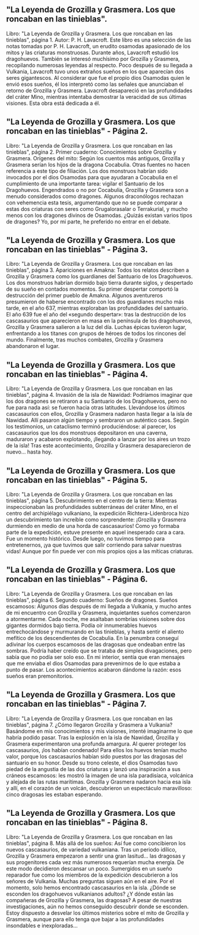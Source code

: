 ## "La Leyenda de Grozilla y Grasmera. Los que roncaban en las tinieblas".
Libro: "La Leyenda de Grozilla y Grasmera. Los que roncaban en las tinieblas", página 1.
Autor: P. H. Lavacroft.
Este libro es una selección de las notas tomadas por P. H. Lavacroft, un erudito osamodas apasionado de los mitos y las criaturas monstruosas. Durante años, Lavacroft estudió los dragohuevos. También se interesó muchísimo por Grozilla y Grasmera, recopilando numerosas leyendas al respecto.
Poco después de su llegada a Vulkania, Lavacroft tuvo unos extraños sueños en los que aparecían dos seres gigantescos. Al considerar que fue el propio dios Osamodas quien le envió esos sueños, él los interpretó como las señales que anunciaban el retorno de Grozilla y Grasmera.
Lavacroft desapareció en las profundidades del cráter Mino, mientras intentaba demostrar la veracidad de sus últimas visiones. Esta obra está dedicada a él.

## "La Leyenda de Grozilla y Grasmera. Los que roncaban en las tinieblas" - Página 2.
Libro: "La Leyenda de Grozilla y Grasmera. Los que roncaban en las tinieblas", página 2.
Primer cuaderno: Conocimientos sobre Grozilla y Grasmera.
Orígenes del mito: Según los cuentos más antiguos, Grozilla y Grasmera serían los hijos de la dragona Cocabulia. Otras fuentes no hacen referencia a este tipo de filiación. Los dos monstruos habrían sido invocados por el dios Osamodas para que ayudaran a Cocabulia en el cumplimiento de una importante tarea: vigilar el Santuario de los Dragohuevos.
Engendrados o no por Cocabulia, Grozilla y Grasmera son a menudo considerados como dragones. Algunos draconólogos rechazan con vehemencia esta tesis, argumentando que no se puede comparar a estas dos criaturas con seres como Grugalorasalar o Terrakurial, y mucho menos con los dragones divinos de Osamodas.
¿Quizás existan varios tipos de dragones? Yo, por mi parte, he preferido no entrar en el debate.

## "La Leyenda de Grozilla y Grasmera. Los que roncaban en las tinieblas" - Página 3.
Libro: "La Leyenda de Grozilla y Grasmera. Los que roncaban en las tinieblas", página 3.
Apariciones en Amakna: Todos los relatos describen a Grozilla y Grasmera como los guardianes del Santuario de los Dragohuevos. Los dos monstruos habrían dormido bajo tierra durante siglos, y despertado de su sueño en contados momentos.
Su primer despertar comportó la destrucción del primer pueblo de Amakna.
Algunos aventureros presumieron de haberse encontrado con los dos guardianes mucho más tarde, en el año 637, mientras exploraban las profundidades del santuario.
El año 639 fue el año del «segundo despertar»: tras la destrucción de los cascasaurios que aparecieron en masa en la península de los dragohuevos, Grozilla y Grasmera salieron a la luz del día. Luchas épicas tuvieron lugar, enfrentando a los titanes con grupos de héroes de todos los rincones del mundo. Finalmente, tras muchos combates, Grozilla y Grasmera abandonaron el lugar.

## "La Leyenda de Grozilla y Grasmera. Los que roncaban en las tinieblas" - Página 4.
Libro: "La Leyenda de Grozilla y Grasmera. Los que roncaban en las tinieblas", página 4.
Invasión de la isla de Nawidad: Podríamos imaginar que los dos dragones se retiraron a su Santuario de los Dragohuevos, pero no fue para nada así: se fueron hacia otras latitudes.
Llevándose los últimos cascasaurios con ellos, Grozilla y Grasmera nadaron hasta llegar a la isla de Nawidad. Allí pasaron algún tiempo y sembraron un auténtico caos.
Según los testimonios, un cataclismo terminó produciéndose: al parecer, los cascasaurios que los dos monstruos depositaron en una caverna, maduraron y acabaron explotando, ¡llegando a lanzar por los aires un trozo de la isla!
Tras este acontecimiento, Grozilla y Grasmera desaparecieron de nuevo... hasta hoy.

## "La Leyenda de Grozilla y Grasmera. Los que roncaban en las tinieblas" - Página 5.
Libro: "La Leyenda de Grozilla y Grasmera. Los que roncaban en las tinieblas", página 5.
Descubrimiento en el centro de la tierra: Mientras inspeccionaban las profundidades subterráneas del cráter Mino, en el centro del archipiélago vulkaniano, la expedición Richtera-Lidenbroca hizo un descubrimiento tan increíble como sorprendente: ¡Grozilla y Grasmera durmiendo en medio de una horda de cascasaurios!
Como yo formaba parte de la expedición, estuve presente en aquel inesperado cara a cara. Fue un momento histórico. Desde luego, no tuvimos tiempo para entretenernos, ¡ya que tuvimos que salir corriendo para salvar nuestras vidas! Aunque por fin puede ver con mis propios ojos a las míticas criaturas.

## "La Leyenda de Grozilla y Grasmera. Los que roncaban en las tinieblas" - Página 6.
Libro: "La Leyenda de Grozilla y Grasmera. Los que roncaban en las tinieblas", página 6.
Segundo cuaderno: Sueños de dragones.
Sueños escamosos: Algunos días después de mi llegada a Vulkania, y mucho antes de mi encuentro con Grozilla y Grasmera, inquietantes sueños comenzaron a atormentarme.
Cada noche, me asaltaban sombrías visiones sobre dos gigantes dormidos bajo tierra. Podía oír innumerables huevos entrechocándose y murmurando en las tinieblas, y hasta sentir el aliento mefítico de los descendientes de Cocabulia. En la penumbra conseguí adivinar los cuerpos escamosos de las dragosas que ondeaban entre las sombras.
Podría haber creído que se trataba de simples divagaciones, pero sabía que no podía ser solo eso. En mi interior, sentía que eran mensajes que me enviaba el dios Osamodas para prevenirnos de lo que estaba a punto de pasar.
Los acontecimientos acabaron dándome la razón: esos sueños eran premonitorios.

## "La Leyenda de Grozilla y Grasmera. Los que roncaban en las tinieblas" - Página 7.
Libro: "La Leyenda de Grozilla y Grasmera. Los que roncaban en las tinieblas", página 7.
¿Cómo llegaron Grozilla y Grasmera a Vulkania? Basándome en mis conocimientos y mis visiones, intenté imaginarme lo que habría podido pasar. Tras la explosión en la isla de Nawidad, Grozilla y Grasmera experimentaron una profunda amargura. Al querer proteger los cascasaurios, ¡los habían condenado! Para ellos los huevos tenían mucho valor, porque los cascasaurios habían sido puestos por las dragosas del santuario en su honor.
Desde su trono celeste, el dios Osamodas tuvo piedad de la angustia de las dos criaturas y lanzó una inspiración a sus cráneos escamosos: les mostró la imagen de una isla paradisíaca, volcánica y alejada de las rutas marítimas. Grozilla y Grasmera nadaron hacia esa isla y allí, en el corazón de un volcán, descubrieron un espectáculo maravilloso: cinco dragosas les estaban esperando.

## "La Leyenda de Grozilla y Grasmera. Los que roncaban en las tinieblas" - Página 8.
Libro: "La Leyenda de Grozilla y Grasmera. Los que roncaban en las tinieblas", página 8.
Más allá de los sueños: Así fue como concibieron los nuevos cascasaurios, de variedad vulkaniana. Tras un periodo idílico, Grozilla y Grasmera empezaron a sentir una gran lasitud... las dragosas y sus progenitores cada vez más numerosos requerían mucha energía. De este modo decidieron descansar un poco.
Sumergidos en un sueño reparador fue como los miembros de la expedición descubrieron a los señores de Vulkania.
Muchas preguntas siguen aún en el aire. Por el momento, solo hemos encontrado cascasaurios en la isla. ¿Dónde se esconden los dragohuevos vulkanianos adultos? ¿Y dónde están las compañeras de Grozilla y Grasmera, las dragosas? A pesar de nuestras investigaciones, aún no hemos conseguido descubrir donde se esconden.
Estoy dispuesto a desvelar los últimos misterios sobre el mito de Grozilla y Grasmera, aunque para ello tenga que bajar a las profundidades insondables e inexploradas...